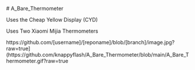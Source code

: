<P># A_Bare_Thermometer</P>
<P>Uses the Cheap Yellow Display (CYD)</P>
<P>Uses Two Xiaomi Mijia Thermometers</P>
https://github.com/[username]/[reponame]/blob/[branch]/image.jpg?raw=true](https://github.com/knappyflash/A_Bare_Thermometer/blob/main/A_Bare_Thermometer.gif?raw=true
